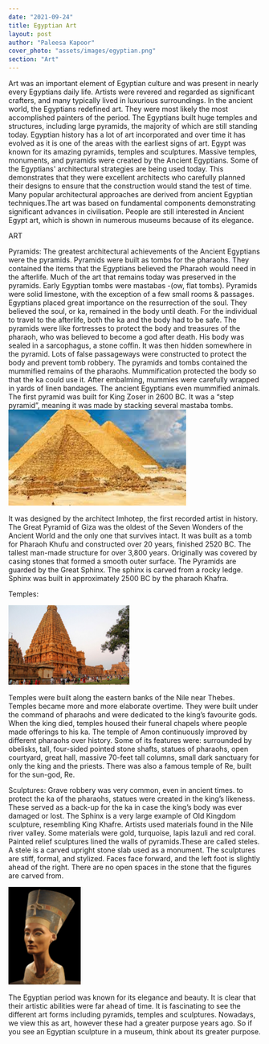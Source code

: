 ```yaml
---
date: "2021-09-24"
title: Egyptian Art
layout: post
author: "Paleesa Kapoor"
cover_photo: "assets/images/egyptian.png"
section: "Art"
---
```


Art was an important element of Egyptian culture and was present in nearly every Egyptians daily life. Artists were revered and regarded as significant crafters, and many typically lived in luxurious surroundings. In the ancient world, the Egyptians redefined art. They were most likely the most accomplished painters of the period. The Egyptians built huge temples and structures, including large pyramids, the majority of which are still standing today. Egyptian history has a lot of art incorporated and over time it has evolved as it is one of the areas with the earliest signs of art. Egypt was known for its amazing pyramids, temples and sculptures. Massive temples, monuments, and pyramids were created by the Ancient Egyptians. Some of the Egyptians' architectural strategies are being used today. This demonstrates that they were excellent architects who carefully planned their designs to ensure that the construction would stand the test of time. Many popular architectural approaches are derived from ancient Egyptian techniques.The art was based on fundamental components demonstrating significant advances in civilisation. People are still interested in Ancient Egypt art, which is shown in numerous museums because of its elegance.

ART

Pyramids:
The greatest architectural achievements of the Ancient Egyptians were the pyramids. Pyramids were built as tombs for the pharaohs. They contained the items that the Egyptians believed the Pharaoh would need in the afterlife. Much of the art that remains today was preserved in the pyramids. Early Egyptian tombs were mastabas -(ow, flat tombs). Pyramids were solid limestone, with the exception of a few small rooms & passages. Egyptians placed great importance on the resurrection of the soul. They believed the soul, or ka, remained in the body until death. For the individual to travel to the afterlife, both the ka and the body had to be safe. The pyramids were like fortresses to protect the body and treasures of the pharaoh, who was believed to become a god after death. His body was sealed in a sarcophagus, a stone coffin. It was then hidden somewhere in the pyramid. Lots of false passageways were constructed to protect the body and prevent tomb robbery. The pyramids and tombs contained the mummified remains of the pharaohs. Mummification protected the body so that the ka could use it. After embalming, mummies were carefully wrapped in yards of linen bandages. The ancient Egyptians even mummified animals. The first pyramid was built for King Zoser in 2600 BC. It was a “step pyramid”, meaning it was made by stacking several mastaba tombs.
![egyptian_1](/assets/images/egyptian1.png)

It was designed by the architect Imhotep, the first recorded artist in history. The Great Pyramid of Giza was the oldest of the Seven Wonders of the Ancient World and the only one that survives intact. It was built as a tomb for Pharaoh Khufu and constructed over 20 years, finished 2520 BC. The tallest man-made structure for over 3,800 years. Originally was covered by casing stones that formed a smooth outer surface. The Pyramids are guarded by the Great Sphinx. The sphinx is carved from a rocky ledge. Sphinx was built in approximately 2500 BC by the pharaoh Khafra.

Temples:

![egyptian_2](/assets/images/egyptian2.png)

Temples were built along the eastern banks of the Nile near Thebes. Temples became more and more elaborate overtime. They were built under the command of pharaohs and were dedicated to the king’s favourite gods. When the king died, temples housed their funeral chapels where people made offerings to his ka. The temple of Amon continuously improved by different pharaohs over history. Some of its features were: surrounded by obelisks, tall, four-sided pointed stone shafts, statues of pharaohs, open courtyard, great hall, massive 70-feet tall columns, small dark sanctuary for only the king and the priests. There was also a famous temple of Re, built for the sun-god, Re.

Sculptures:
Grave robbery was very common, even in ancient times. to protect the ka of the pharaohs, statues were created in the king’s likeness. These served as a back-up for the ka in case the king’s body was ever damaged or lost. The Sphinx is a very large example of Old Kingdom sculpture, resembling King Khafre. Artists used materials found in the Nile river valley. Some materials were gold, turquoise, lapis lazuli and red coral. Painted relief sculptures lined the walls of pyramids.These are called steles. A stele is a carved upright stone slab used as a monument. The sculptures are stiff, formal, and stylized. Faces face forward, and the left foot is slightly ahead of the right. There are no open spaces in the stone that the figures are carved from.

![egyptian_3](/assets/images/egyptian3.png)

The Egyptian period was known for its elegance and beauty. It is clear that their artistic abilities were far ahead of time. It is fascinating to see the different art forms including pyramids, temples and sculptures. Nowadays, we view this as art, however these had a greater purpose years ago. So if you see an Egyptian sculpture in a museum, think about its greater purpose.
